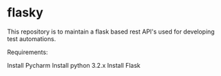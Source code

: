 # flasky

This repository is to maintain a flask based rest API's used for developing test automations.

Requirements:

Install Pycharm
Install python 3.2.x
Install Flask
